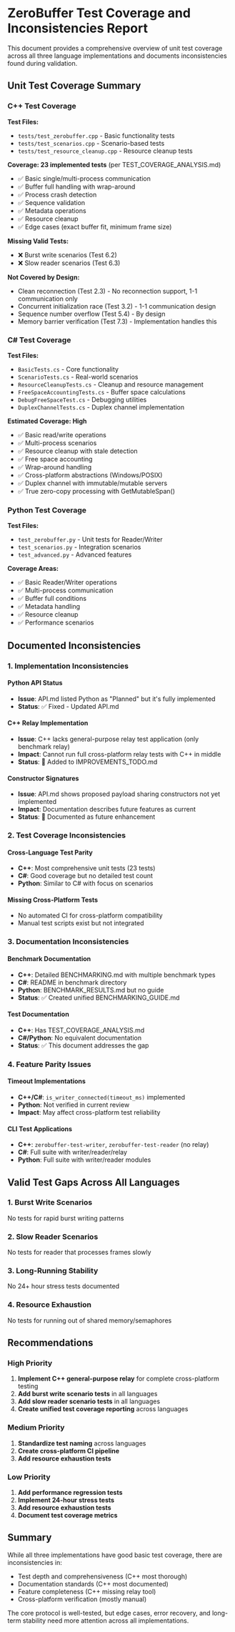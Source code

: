 # ZeroBuffer Test Coverage and Inconsistencies Report

This document provides a comprehensive overview of unit test coverage across all three language implementations and documents inconsistencies found during validation.

## Unit Test Coverage Summary

### C++ Test Coverage

**Test Files:**
- `tests/test_zerobuffer.cpp` - Basic functionality tests
- `tests/test_scenarios.cpp` - Scenario-based tests  
- `tests/test_resource_cleanup.cpp` - Resource cleanup tests

**Coverage: 23 implemented tests** (per TEST_COVERAGE_ANALYSIS.md)
- ✅ Basic single/multi-process communication
- ✅ Buffer full handling with wrap-around
- ✅ Process crash detection
- ✅ Sequence validation
- ✅ Metadata operations
- ✅ Resource cleanup
- ✅ Edge cases (exact buffer fit, minimum frame size)

**Missing Valid Tests:**
- ❌ Burst write scenarios (Test 6.2)
- ❌ Slow reader scenarios (Test 6.3)

**Not Covered by Design:**
- Clean reconnection (Test 2.3) - No reconnection support, 1-1 communication only
- Concurrent initialization race (Test 3.2) - 1-1 communication design
- Sequence number overflow (Test 5.4) - By design
- Memory barrier verification (Test 7.3) - Implementation handles this

### C# Test Coverage

**Test Files:**
- `BasicTests.cs` - Core functionality
- `ScenarioTests.cs` - Real-world scenarios
- `ResourceCleanupTests.cs` - Cleanup and resource management
- `FreeSpaceAccountingTests.cs` - Buffer space calculations
- `DebugFreeSpaceTest.cs` - Debugging utilities
- `DuplexChannelTests.cs` - Duplex channel implementation

**Estimated Coverage: High**
- ✅ Basic read/write operations
- ✅ Multi-process scenarios
- ✅ Resource cleanup with stale detection
- ✅ Free space accounting
- ✅ Wrap-around handling
- ✅ Cross-platform abstractions (Windows/POSIX)
- ✅ Duplex channel with immutable/mutable servers
- ✅ True zero-copy processing with GetMutableSpan()

### Python Test Coverage

**Test Files:**
- `test_zerobuffer.py` - Unit tests for Reader/Writer
- `test_scenarios.py` - Integration scenarios
- `test_advanced.py` - Advanced features

**Coverage Areas:**
- ✅ Basic Reader/Writer operations
- ✅ Multi-process communication
- ✅ Buffer full conditions
- ✅ Metadata handling
- ✅ Resource cleanup
- ✅ Performance scenarios

## Documented Inconsistencies

### 1. Implementation Inconsistencies

#### Python API Status
- **Issue**: API.md listed Python as "Planned" but it's fully implemented
- **Status**: ✅ Fixed - Updated API.md

#### C++ Relay Implementation
- **Issue**: C++ lacks general-purpose relay test application (only benchmark relay)
- **Impact**: Cannot run full cross-platform relay tests with C++ in middle
- **Status**: 📝 Added to IMPROVEMENTS_TODO.md

#### Constructor Signatures
- **Issue**: API.md shows proposed payload sharing constructors not yet implemented
- **Impact**: Documentation describes future features as current
- **Status**: 📝 Documented as future enhancement

### 2. Test Coverage Inconsistencies

#### Cross-Language Test Parity
- **C++**: Most comprehensive unit tests (23 tests)
- **C#**: Good coverage but no detailed test count
- **Python**: Similar to C# with focus on scenarios

#### Missing Cross-Platform Tests
- No automated CI for cross-platform compatibility
- Manual test scripts exist but not integrated

### 3. Documentation Inconsistencies

#### Benchmark Documentation
- **C++**: Detailed BENCHMARKING.md with multiple benchmark types
- **C#**: README in benchmark directory
- **Python**: BENCHMARK_RESULTS.md but no guide
- **Status**: ✅ Created unified BENCHMARKING_GUIDE.md

#### Test Documentation
- **C++**: Has TEST_COVERAGE_ANALYSIS.md
- **C#/Python**: No equivalent documentation
- **Status**: ✅ This document addresses the gap

### 4. Feature Parity Issues

#### Timeout Implementations
- **C++/C#**: `is_writer_connected(timeout_ms)` implemented
- **Python**: Not verified in current review
- **Impact**: May affect cross-platform test reliability

#### CLI Test Applications
- **C++**: `zerobuffer-test-writer`, `zerobuffer-test-reader` (no relay)
- **C#**: Full suite with writer/reader/relay
- **Python**: Full suite with writer/reader modules

## Valid Test Gaps Across All Languages

### 1. Burst Write Scenarios
No tests for rapid burst writing patterns

### 2. Slow Reader Scenarios
No tests for reader that processes frames slowly

### 3. Long-Running Stability
No 24+ hour stress tests documented

### 4. Resource Exhaustion
No tests for running out of shared memory/semaphores

## Recommendations

### High Priority
1. **Implement C++ general-purpose relay** for complete cross-platform testing
2. **Add burst write scenario tests** in all languages
3. **Add slow reader scenario tests** in all languages
4. **Create unified test coverage reporting** across languages

### Medium Priority
1. **Standardize test naming** across languages
2. **Create cross-platform CI pipeline**
3. **Add resource exhaustion tests**

### Low Priority
1. **Add performance regression tests**
2. **Implement 24-hour stress tests**
3. **Add resource exhaustion tests**
4. **Document test coverage metrics**

## Summary

While all three implementations have good basic test coverage, there are inconsistencies in:
- Test depth and comprehensiveness (C++ most thorough)
- Documentation standards (C++ most documented)
- Feature completeness (C++ missing relay tool)
- Cross-platform verification (mostly manual)

The core protocol is well-tested, but edge cases, error recovery, and long-term stability need more attention across all implementations.
